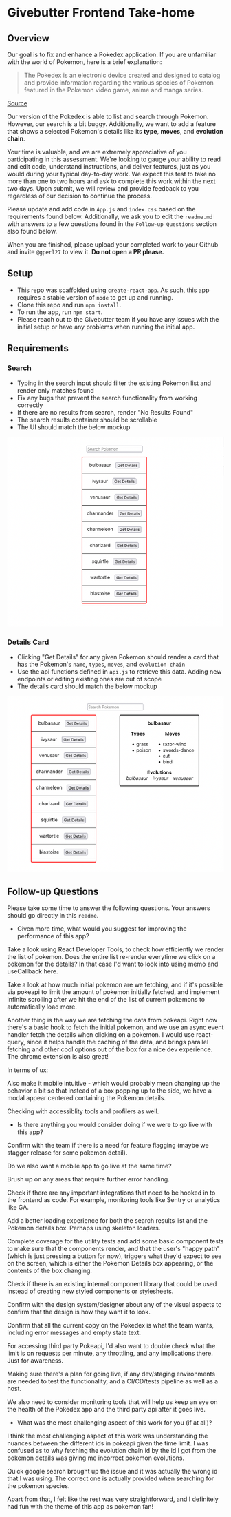# Givebutter Frontend Take-home

## Overview

Our goal is to fix and enhance a Pokedex application. If you are unfamiliar with the world of Pokemon, here is a brief explanation:

> The Pokedex is an electronic device created and designed to catalog and provide information regarding the various species of Pokemon featured in the Pokemon video game, anime and manga series.
 
[Source](https://pokemon.fandom.com/wiki/Pokedex)
 
Our version of the Pokedex is able to list and search through Pokemon. However, our search is a bit buggy. Additionally, we want to add a feature that shows a selected Pokemon's details like its **type**, **moves**, and **evolution chain**.

Your time is valuable, and we are extremely appreciative of you participating in this assessment. We're looking to gauge your ability to read and edit code, understand instructions, and deliver features, just as you would during your typical day-to-day work. We expect this test to take no more than one to two hours and ask to complete this work within the next two days. Upon submit, we will review and provide feedback to you regardless of our decision to continue the process.

Please update and add code in `App.js` and `index.css` based on the requirements found below. Additionally, we ask you to edit the `readme.md` with answers to a few questions found in the `Follow-up Questions` section also found below.

When you are finished, please upload your completed work to your Github and invite `@gperl27` to view it. **Do not open a PR please.**

## Setup

- This repo was scaffolded using `create-react-app`. As such, this app requires a stable version of `node` to get up and running.
- Clone this repo and run `npm install`.
- To run the app, run `npm start`.
- Please reach out to the Givebutter team if you have any issues with the initial setup or have any problems when running the initial app.

## Requirements

### Search
- Typing in the search input should filter the existing Pokemon list and render only matches found
- Fix any bugs that prevent the search functionality from working correctly
- If there are no results from search, render "No Results Found"
- The search results container should be scrollable
- The UI should match the below mockup

![](mockup0.png)

### Details Card
     
- Clicking "Get Details" for any given Pokemon should render a card that has the Pokemon's `name`, `types`, `moves`, and `evolution chain`
- Use the api functions defined in `api.js` to retrieve this data. Adding new endpoints or editing existing ones are out of scope
- The details card should match the below mockup

![](mockup1.png)

## Follow-up Questions

Please take some time to answer the following questions. Your answers should go directly in this `readme`.

- Given more time, what would you suggest for improving the performance of this app?

Take a look using React Developer Tools, to check how efficiently we render the list of pokemon.
Does the entire list re-render everytime we click on a pokemon for the details? In that case I'd want to
look into using memo and useCallback here.

Take a look at how much initial pokemon are we fetching, and if it's possible via pokeapi to limit the amount of pokemon initially fetched, and implement infinite scrolling after we hit the end of the list of 
current pokemons to automatically load more.

Another thing is the way we are fetching the data from pokeapi. Right now there's a basic hook to fetch the initial pokemon, and we use an async event handler fetch the details when clicking on a pokemon. I would use react-query, since it helps handle the caching of the data, and brings parallel fetching and other cool options out of the box for a nice dev experience. The chrome extension is also great!

In terms of ux:

Also make it mobile intuitive - which would probably mean changing up the behavior a bit so that
instead of a box popping up to the side, we have a modal appear centered containing the
Pokemon details.

Checking with accessiblity tools and profilers as well.

- Is there anything you would consider doing if we were to go live with this app?

Confirm with the team if there is a need for feature flagging (maybe we stagger release for some pokemon detail).

Do we also want a mobile app to go live at the same time?

Brush up on any areas that require further error handling.

Check if there are any important integrations that need
to be hooked in to the frontend as code. For example, monitoring tools like Sentry or analytics like GA.

Add a better loading experience for both the search results list and the Pokemon
details box. Perhaps using skeleton loaders.

Complete coverage for the utility tests and add some basic component tests to make sure that
the components render, and that the user's "happy path" (which is just pressing a button for now),
triggers what they'd expect to see on the screen, which is either the Pokemon Details box appearing,
or the contents of the box changing.

Check if there is an existing internal component library that could be used instead of
creating new styled components or stylesheets.

Confirm with the design system/designer about any of the visual aspects to confirm
that the design is how they want it to look.

Confirm that all the current copy on the Pokedex is what the team wants, including error messages and empty state text.

For accessing third party Pokeapi, I'd also want to double check what the limit is on requests per minute,
any throttling, and any implications there. Just for awareness.

Making sure there's a plan for going live, if any dev/staging environments are needed to test
the functionality, and a CI/CD/tests pipeline as well as a host.

We also need to consider monitoring tools that will help us keep an eye on the health
of the Pokedex app and the third party api after it goes live.

- What was the most challenging aspect of this work for you (if at all)?

I think the most challenging aspect of this work was understanding the nuances between the different
ids in pokeapi given the time limit. I was confused as to why fetching the evolution chain
id by the id I got from the pokemon details was giving me incorrect pokemon evolutions.

Quick google search brought up the issue and it was actually the wrong id that I was using.
The correct one is actually provided when searching for the pokemon species.

Apart from that, I felt like the rest was very straightforward, and I definitely had fun with the theme of this app as pokemon fan!
